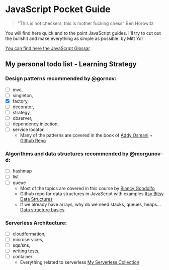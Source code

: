 # JavaScript Pocket Guide

> "This is not checkers, this is mother fucking chess" Ben Horowitz

You will find here quick and to the point JavaScript guides. I'll try to cut out the bullshit and make everything as simple as possible. by Mitt Yo!

[You can find here the JavaScript Glossar](https://docs.google.com/spreadsheets/d/1_f7PLYnoB9fPp0K2ZmkKr2sFo1oZxK0tDRugsRXeENg/edit#gid=0)

## My personal todo list - Learning Strategy

### Design patterns recommended by @gornov: 
- [ ] mvc, 
- [ ] singleton, 
- [x] factory, 
- [ ] decorator, 
- [ ] strategy, 
- [ ] observer, 
- [ ] dependency injection, 
- [ ] service locator
    + Many of the patterns are covered in the book of [Addy Osmani](https://addyosmani.com/resources/essentialjsdesignpatterns/book/) + [Github Repo](https://github.com/addyosmani/essential-js-design-patterns)
### Algorithms and data structures recommended by @morgunov-d:
- [ ] hashmap
- [ ] list 
- [ ] queue
    + Most of the topics are covered in this course by [Biancy Gondolfo](https://frontendmasters.com/courses/data-structures-algorithms/)
    + Github repo for data structures in JavaScript with examples [Itsy Bitsy Data Structures](https://github.com/jamiebuilds/itsy-bitsy-data-structures)
    + If we already have arrays, why do we need stacks, queues, heaps...  [Data structure basics](http://algosaur.us/data-structures-basics/)
### Serverless Architecture: 
- [ ] cloudformation, 
- [ ] microservices, 
- [ ] sqs/sns, 
- [ ] writing tests, 
- [ ] container
    + Everything related to serverless [My Serverless Collection](https://github.com/mittyo/javascript-pocketguide/tree/master/serverless)